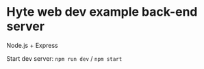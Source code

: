 # Hyte web dev example back-end server

Node.js + Express

Start dev server: `npm run dev` / `npm start`


